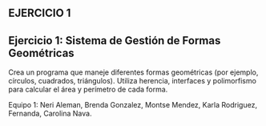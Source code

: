 ## EJERCICIO 1

## Ejercicio 1: Sistema de Gestión de Formas Geométricas

 Crea un programa que maneje diferentes formas geométricas (por ejemplo, círculos, cuadrados,
 triángulos). Utiliza herencia, interfaces y polimorfismo para calcular el área y perímetro de cada
 forma.

Equipo 1: 
Neri Aleman,
Brenda Gonzalez,
Montse Mendez,
Karla Rodriguez,
Fernanda,
Carolina Nava.
